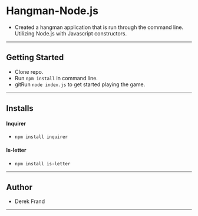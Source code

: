 # Hangman-Node.js

- Created a hangman application that is run through the command line. Utilizing Node.js with Javascript constructors.
___
## Getting Started

- Clone repo.
- Run `npm install` in command line.
- gitRun `node index.js` to get started playing the game.
___
##  Installs

#### Inquirer
- `npm install inquirer`

#### Is-letter
- `npm install is-letter`
___
## Author

- Derek Frand
___